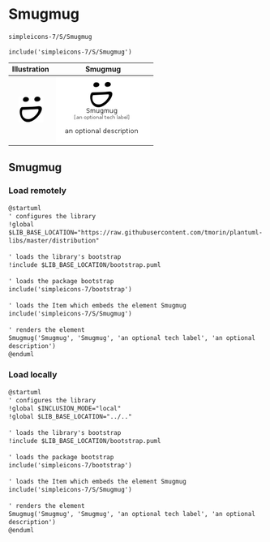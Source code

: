 # Smugmug


```text
simpleicons-7/S/Smugmug
```

```text
include('simpleicons-7/S/Smugmug')
```



| Illustration | Smugmug |
| :---: | :---: |
| ![illustration for Illustration](../../simpleicons-7/S/Smugmug.png) | ![illustration for Smugmug](../../simpleicons-7/S/Smugmug.Local.png) |




## Smugmug

### Load remotely
```plantuml
@startuml
' configures the library
!global $LIB_BASE_LOCATION="https://raw.githubusercontent.com/tmorin/plantuml-libs/master/distribution"

' loads the library's bootstrap
!include $LIB_BASE_LOCATION/bootstrap.puml

' loads the package bootstrap
include('simpleicons-7/bootstrap')

' loads the Item which embeds the element Smugmug
include('simpleicons-7/S/Smugmug')

' renders the element
Smugmug('Smugmug', 'Smugmug', 'an optional tech label', 'an optional description')
@enduml
```

### Load locally
```plantuml
@startuml
' configures the library
!global $INCLUSION_MODE="local"
!global $LIB_BASE_LOCATION="../.."

' loads the library's bootstrap
!include $LIB_BASE_LOCATION/bootstrap.puml

' loads the package bootstrap
include('simpleicons-7/bootstrap')

' loads the Item which embeds the element Smugmug
include('simpleicons-7/S/Smugmug')

' renders the element
Smugmug('Smugmug', 'Smugmug', 'an optional tech label', 'an optional description')
@enduml
```

